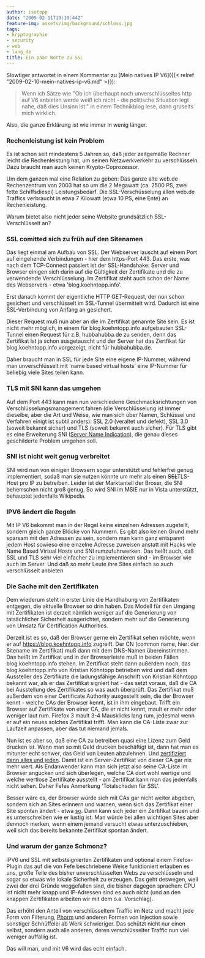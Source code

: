 ```yaml
---
author: isotopp
date: "2009-02-11T19:19:44Z"
feature-img: assets/img/background/schloss.jpg
tags:
- kryptographie
- security
- web
- lang_de
title: Ein paar Worte zu SSL
---
```

Slowtiger antwortet in einem Kommentar zu [Mein natives IP V6]({{< relref "2009-02-10-mein-natives-ip-v6.md" >}}):

> Wenn ich Sätze wie "Ob ich überhaupt noch unverschlüsseltes http auf V6 anbieten werde weiß ich nicht - die politische Situation legt nahe, daß dies Unsinn ist." in einem Technikblog lese, dann gruselts mich wirklich.

Also, die ganze Erklärung ist wie immer in wenig länger.

### Rechenleistung ist kein Problem

Es ist schon seit mindestens 5 Jahren so, daß jeder zeitgemäße Rechner leicht die Rechenleistung hat, um seinen Netzwerkverkehr zu verschlüsseln. Dazu braucht man auch keinen Krypto-Coprozessor.

Um dem ganzen mal eine Relation zu geben: Das ganze alte web.de Rechenzentrum von 2003 hat so um die 2 Megawatt (ca. 2500 PS, zwei fette Schiffsdiesel) Leistungsbedarf. Die SSL-Verschüsselung allen web.de Traffics verbraucht in etwa 7 Kilowatt (etwa 10 PS, eine Ente) an Rechenleistung.

Warum bietet also nicht jeder seine Website grundsätzlich SSL-Verschlüsselt an?

### SSL comitted sich zu früh auf den Sitenamen

Das liegt einmal am Aufbau von SSL. Der Webserver lauscht auf einem Port auf eingehende Verbindungen - hier dem https-Port 443. Das erste, was nach dem TCP-Connect passiert ist der SSL-Handshake: Server und Browser einigen sich darin auf die Gültigkeit der Zertifikate und die zu verwendende Verschlüsselung. Im Zertifikat steht auch schon der Name des Webservers - etwa 'blog.koehntopp.info'.

Erst danach kommt der eigentliche HTTP GET-Request, der nun schon gesichert und verschlüsselt im SSL-Tunnel übermittelt wird. Dadurch ist eine SSL-Verbindung von Anfang an gesichert.

Dieser Request muß nun aber an die im Zertifikat genannte Site sein. Es ist nicht mehr möglich, in einem für blog.koehntopp.info aufgebauten SSL-Tunnel einen Request für z.B. hubbahubba.de zu senden, denn das Zertifikat ist ja schon ausgetauscht und der Server hat das Zertfikat für blog.koehntopp.info vorgezeigt, nicht für hubbahubba.de.

Daher braucht man in SSL für jede Site eine eigene IP-Nummer, während man unverschlüsselt mit 'name based virtual hosts' eine IP-Nummer für beliebig viele Sites teilen kann.

### TLS mit SNI kann das umgehen

Auf dem Port 443 kann man nun verschiedene Geschmacksrichtungen von Verschlüsselungsmanagement fahren (die Verschlüsselung ist immer dieselbe, aber die Art und Weise, wie man sich über Namen, Schlüssel und Verfahren einigt ist subtil anders): SSL 2.0 (veraltet und defekt), SSL 3.0 (soweit bekannt sicher) und TLS (soweit bekannt auch sicher). Für TLS gibt es eine Erweiterung SNI ([Server Name Indication](http://de.wikipedia.org/wiki/Server_Name_Indication)), die genau dieses geschilderte Problem umgehen soll.

### SNI ist nicht weit genug verbreitet

SNI wird nun von einigen Browsern sogar unterstützt und fehlerfrei genug implementiert, sodaß man sie nutzen könnte um mehr als einen <strike>SSL</strike>TLS-Host pro IP zu betreiben. Leider ist der Marktanteil der Broser, die SNI beherrschen nicht groß genug. So wird SNI im MSIE nur in Vista unterstützt, behauptet jedenfalls Wikipedia.

### IPV6 ändert die Regeln

Mit IP V6 bekommt man in der Regel keine einzelnen Adressen zugeteilt, sondern gleich ganze Blöcke von Nummern. Es gibt also keinen Grund mehr sparsam mit den Adressen zu sein, sondern man kann ganz entspannt jedem Host sowieso eine einzelne Adresse zuweisen anstatt mit Hacks wie Name Based Virtual Hosts und SNI rumzufuhrwerken. Das heißt auch, daß SSL und TLS sehr viel einfacher zu implementieren sind - im Browser wie auch im Server. Und daß so mehr Leute ihre Sites einfach so auch verschlüsselt anbieten

### Die Sache mit den Zertifikaten

Dem wiederum steht in erster Linie die Handhabung von Zertifikaten entgegen, die aktuelle Browser so drin haben. Das Modell für den Umgang mit Zertifikaten ist derzeit nämlich weniger auf die Generierung von tatsächlicher Sicherheit ausgerichtet, sondern mehr auf die Generierung von Umsatz für Certification Authorities.

Derzeit ist es so, daß der Browser gerne ein Zertifikat sehen möchte, wenn er auf https://blog.koehntopp.info zugreift. Der CN (common name, hier: der Sitename im Zertifikat) muß dann mit dem DNS-Namen übereinstimmen. Das heißt im Zertifikat und in der Browserleiste muß in beiden Fällen blog.koehntopp.info stehen. Im Zertifikat steht dann außerdem noch, das blog.koehntopp.info von Kristian Köhntopp betrieben wird und daß dem Aussteller des Zertifikate die ladungsfähige Anschrift von Kristian Köhntopp bekannt war, als er das Zertifikat signiert hat - das setzt voraus, daß die CA bei Ausstellung des Zertifikates so was auch überprüft. Das Zertifikat muß außerdem von einer Certificate Authority ausgestellt sein, die der Browser kennt - welche CAs der Browser kennt, ist in ihm eingebaut. Trifft ein Browser auf Zertifikate von einer CA, die er nicht kennt, mault er mehr oder weniger laut rum. Firefox 3 mault 3-4 Mausklicks lang rum, jedesmal wenn er auf ein neues solches Zertifikat trifft. Man kann die CA-Liste zwar zur Laufzeit anpassen, aber das tut niemand jemals.

Nun ist es aber so, daß eine CA zu betreiben quasi eine Lizenz zum Geld drucken ist. Wenn man so mit Geld drucken beschäftigt ist, dann hat man es mitunter echt schwer, das Geld von Leuten abzulehnen. Und [zertifiziert dann alles und jeden](http://blog.fefe.de/?ts=b7affdb9). Damit ist ein Server-Zertifikat von dieser CA gar nix mehr wert. Als Endanwender kann man sich jetzt also seine CA-Liste im Browser angucken und sich überlegen, welche CA dort wohl wertige und welche wertlose Zertifikate ausstellt - am Zertifikat kann man das jedenfalls nicht sehen. Daher Fefes Anmerkung 'Totalschaden für SSL'.

Besser wäre es, der Browser würde sich mit CAs gar nicht weiter abgeben, sondern sich an Sites erinnern und warnen, wenn sich das Zertifikat einer Site spontan ändert - etwa [so](http://blog.fefe.de/?ts=b7a3db16). Dann kann sich jeder ein Zertifikat bauen und es unterschreiben wie er lustig ist. Man würde bei allen wichtigen Sites aber dennoch merken, wenn einem jemand versucht etwas unterzuschieben, weil sich das bereits bekannte Zertifikat spontan ändert.

### Und warum der ganze Schmonz?

IPV6 und SSL mit selbstsignierten Zertifikaten und optional einem Firefox-Plugin das auf die von Fefe beschriebene Weise funktioniert erlauben es uns, große Teile des bisher unverschlüsselten Webs zu verschlüsseln und sogar so etwas wie lokale Sicherheit zu erzeugen. Das geht deswegen, weil zwei der drei Gründe weggefallen sind, die bisher dagegen sprachen: CPU ist nicht mehr knapp und IP-Adressen sind es auch nicht (und an den knappen Zertifikaten arbeiten wir mit dem o.a. Vorschlag).

Das erhöht den Anteil von verschlüsseltem Traffic im Netz und macht jede Form von Filterung, [Phorm](http://en.wikipedia.org/wiki/Phorm) und anderen Formen von Injection sowie sonstiger Schnüffelei ab Werk schwieriger. Das schützt nicht nur einen selbst, sondern auch alle anderen, deren verschlüsselter Traffic nun viel weniger auffällig ist.

Das will man, und mit V6 wird das echt einfach.
